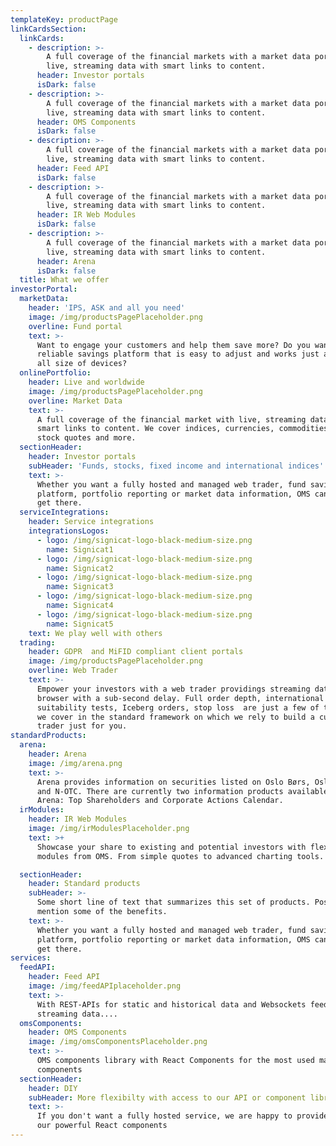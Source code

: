 ```yaml
---
templateKey: productPage
linkCardsSection:
  linkCards:
    - description: >-
        A full coverage of the financial markets with a market data portal with
        live, streaming data with smart links to content.
      header: Investor portals
      isDark: false
    - description: >-
        A full coverage of the financial markets with a market data portal with
        live, streaming data with smart links to content.
      header: OMS Components
      isDark: false
    - description: >-
        A full coverage of the financial markets with a market data portal with
        live, streaming data with smart links to content.
      header: Feed API
      isDark: false
    - description: >-
        A full coverage of the financial markets with a market data portal with
        live, streaming data with smart links to content.
      header: IR Web Modules
      isDark: false
    - description: >-
        A full coverage of the financial markets with a market data portal with
        live, streaming data with smart links to content.
      header: Arena
      isDark: false
  title: What we offer
investorPortal:
  marketData:
    header: 'IPS, ASK and all you need'
    image: /img/productsPagePlaceholder.png
    overline: Fund portal
    text: >-
      Want to engage your customers and help them save more? Do you want a
      reliable savings platform that is easy to adjust and works just as well on
      all size of devices?
  onlinePortfolio:
    header: Live and worldwide
    image: /img/productsPagePlaceholder.png
    overline: Market Data
    text: >-
      A full coverage of the financial market with live, streaming data with
      smart links to content. We cover indices, currencies, commodities, fund,
      stock quotes and more.
  sectionHeader:
    header: Investor portals
    subHeader: 'Funds, stocks, fixed income and international indices'
    text: >-
      Whether you want a fully hosted and managed web trader, fund savings
      platform, portfolio reporting or market data information, OMS can help you
      get there.
  serviceIntegrations:
    header: Service integrations
    integrationsLogos:
      - logo: /img/signicat-logo-black-medium-size.png
        name: Signicat1
      - logo: /img/signicat-logo-black-medium-size.png
        name: Signicat2
      - logo: /img/signicat-logo-black-medium-size.png
        name: Signicat3
      - logo: /img/signicat-logo-black-medium-size.png
        name: Signicat4
      - logo: /img/signicat-logo-black-medium-size.png
        name: Signicat5
    text: We play well with others
  trading:
    header: GDPR  and MiFID compliant client portals
    image: /img/productsPagePlaceholder.png
    overline: Web Trader
    text: >-
      Empower your investors with a web trader providings streaming data to the
      browser with a sub-second delay. Full order depth, international data,
      suitability tests, Iceberg orders, stop loss  are just a few of the things
      we cover in the standard framework on which we rely to build a customized
      trader just for you.
standardProducts:
  arena:
    header: Arena
    image: /img/arena.png
    text: >-
      Arena provides information on securities listed on Oslo Børs, Oslo Axess
      and N-OTC. There are currently two information products available in
      Arena: Top Shareholders and Corporate Actions Calendar.
  irModules:
    header: IR Web Modules
    image: /img/irModulesPlaceholder.png
    text: >+
      Showcase your share to existing and potential investors with flexible web
      modules from OMS. From simple quotes to advanced charting tools.

  sectionHeader:
    header: Standard products
    subHeader: >-
      Some short line of text that summarizes this set of products. Possibly
      mention some of the benefits.
    text: >-
      Whether you want a fully hosted and managed web trader, fund savings
      platform, portfolio reporting or market data information, OMS can help you
      get there.
services:
  feedAPI:
    header: Feed API
    image: /img/feedAPIplaceholder.png
    text: >-
      With REST-APIs for static and historical data and Websockets feed for
      streaming data....
  omsComponents:
    header: OMS Components
    image: /img/omsComponentsPlaceholder.png
    text: >-
      OMS components library with React Components for the most used market data
      components
  sectionHeader:
    header: DIY
    subHeader: More flexibilty with access to our API or component library
    text: >-
      If you don't want a fully hosted service, we are happy to provide APIs or
      our powerful React components
---
```


